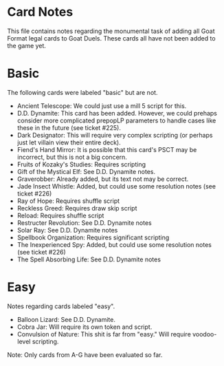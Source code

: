 # Card Notes

This file contains notes regarding the monumental task of adding all Goat Format legal cards to Goat Duels. These cards all have not been added to the game yet.

# Basic
The following cards were labeled "basic" but are not.
- Ancient Telescope: We could just use a mill 5 script for this.
- D.D. Dynamite: This card has been added. However, we could prehaps consider more complicated prepopLP parameters to handle cases like these in the future (see ticket #225).
- Dark Designator: This will require very complex scripting (or perhaps just let villain view their entire deck).
- Fiend's Hand Mirror: It is possible that this card's PSCT may be incorrect, but this is not a big concern.
- Fruits of Kozaky's Studies: Requires scripting
- Gift of the Mystical Elf: See D.D. Dynamite notes.
- Graverobber: Already added, but its text not may be correct.
- Jade Insect Whistle: Added, but could use some resolution notes (see ticket #226)
- Ray of Hope: Requires shuffle script
- Reckless Greed: Requires draw skip script
- Reload: Requires shuffle script
- Restructer Revolution: See D.D. Dynamite notes
- Solar Ray: See D.D. Dynamite notes
- Spellbook Organization: Requires significant scripting
- The Inexperienced Spy: Added, but could use some resolution notes (see ticket #226)
- The Spell Absorbing Life: See D.D. Dynamite notes

# Easy
Notes regarding cards labeled "easy".
- Balloon Lizard: See D.D. Dynamite.
- Cobra Jar: Will require its own token and script.
- Convulsion of Nature: This shit is far from "easy." Will require voodoo-level scripting.

Note: Only cards from A-G have been evaluated so far.